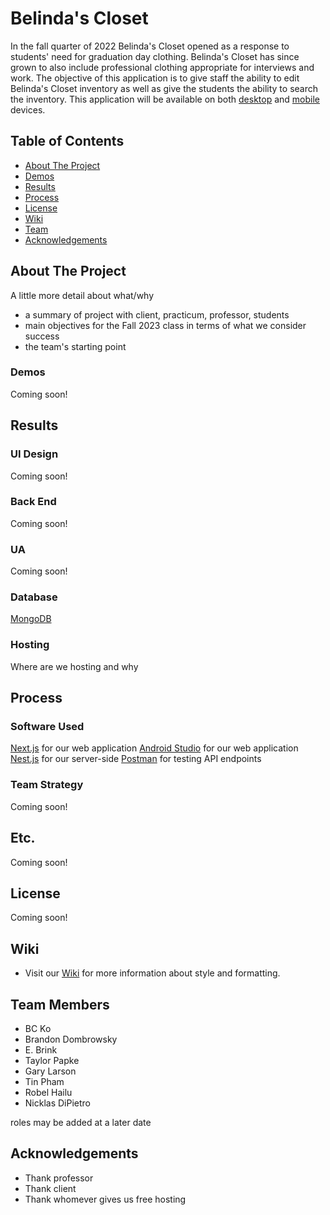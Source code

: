 # Belinda's Closet
<!-- Brief description of the project with the inclusion of a mention about the android and web app aspect. -->
In the fall quarter of 2022 Belinda's Closet opened as a response to students' need for graduation day clothing. Belinda's Closet has since grown to also include professional clothing appropriate for interviews and work. The objective of this application is to give staff the ability to edit Belinda's Closet inventory as well as give the students the ability to search the inventory. This application will be available on both [desktop](https://github.com/SeattleColleges/belindas-closet-nextjs) and [mobile](https://github.com/SeattleColleges/belindas-closet-android) devices.
 
## Table of Contents
- [About The Project](#about-the-project)
- [Demos](#demos)
- [Results](#results)
- [Process](#process)
- [License](#license)
- [Wiki](#wiki)
- [Team](#team-members)
- [Acknowledgements](#acknowledgements)
 
## About The Project
A little more detail about what/why 
- a summary of project with client, practicum, professor, students 
- main objectives for the Fall 2023 class in terms of what we consider success
- the team's starting point
 
### Demos
Coming soon!
 
## Results
### UI Design 
Coming soon!
 
### Back End
Coming soon!
 
### UA
Coming soon!
 
### Database
[MongoDB](https://www.mongodb.com/)
 
### Hosting
Where are we hosting and why
 
## Process
### Software Used
[Next.js](https://nextjs.org/) for our web application
[Android Studio](https://developer.android.com/studio?gclid=Cj0KCQiAmNeqBhD4ARIsADsYfTekXQtjhqJ8cl8GBV4Lmza-3twj7fpJ6BC73tf5vPeYJYChgA9M3JAaAlGTEALw_wcB&gclsrc=aw.ds) for our web application
[Nest.js](https://nestjs.com/) for our server-side
[Postman](https://www.postman.com/) for testing API endpoints


### Team Strategy
Coming soon!

## Etc.
Coming soon!
 
## License
Coming soon!
 
## Wiki
- Visit our [Wiki](https://github.com/SeattleColleges/belindas-closet/wiki) for more information about style and formatting.
 
## Team Members
- BC Ko 
- Brandon Dombrowsky 
- E. Brink 
- Taylor Papke
- Gary Larson
- Tin Pham
- Robel Hailu
- Nicklas DiPietro

roles may be added at a later date
 
## Acknowledgements
- Thank professor
- Thank client
- Thank whomever gives us free hosting
